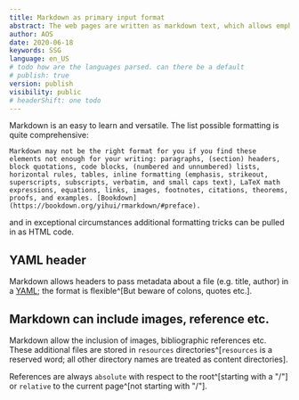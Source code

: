 ```yaml
---
title: Markdown as primary input format
abstract: The web pages are written as markdown text, which allows emphasis, titles, references, images, footnotes etc.
author: AOS
date: 2020-06-18
keywords: SSG
language: en_US
# todo how are the languages parsed. can there be a default
# publish: true
version: publish
visibility: public
# headerShift: one todo 
---
```


Markdown is an easy to learn and versatile. The list possible formatting is quite comprehensive:
    
    Markdown may not be the right format for you if you find these elements not enough for your writing: paragraphs, (section) headers, block quotations, code blocks, (numbered and unnumbered) lists, horizontal rules, tables, inline formatting (emphasis, strikeout, superscripts, subscripts, verbatim, and small caps text), LaTeX math expressions, equations, links, images, footnotes, citations, theorems, proofs, and examples. [Bookdown](https://bookdown.org/yihui/rmarkdown/#preface).

and in exceptional circumstances additional formatting tricks can be pulled in as HTML code. 

## YAML header
Markdown allows headers to pass metadata about a file (e.g. title, author) in a [YAML](https://yaml.org/spec/1.2.2/); the format is flexible^[But beware of colons, quotes etc.]. 

## Markdown can include images, reference etc.

Markdown allow the inclusion of images, bibliographic references etc. These additional files are stored in `resources` directories^[`resources` is a reserved word; all other directory names are treated as content directories]. 

<!-- todo explain images references etc -->

References are always `absolute` with respect to the root^[starting with a "/"] or `relative` to the current page^[not starting with "/"].  

<!-- todo - what happens with an directory without an index file? -->


